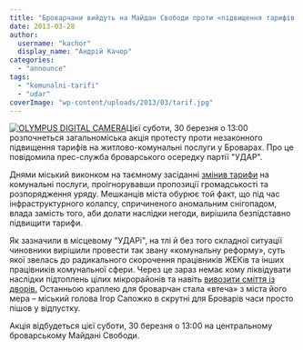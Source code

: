 ```yaml
---
title: "Броварчани вийдуть на Майдан Свободи проти «підвищення тарифів на бездіяльність влади»"
date: 2013-03-28
author: 
  username: "kachor"
  display_name: "Андрій Качор"
categories: 
  - "announce"
tags: 
  - "komunalni-tarifi"
  - "udar"
coverImage: "wp-content/uploads/2013/03/tarif.jpg"
---
```


[![OLYMPUS DIGITAL CAMERA](https://mpz.brovary.org/wp-content/uploads/2013/03/tarif.jpg)](https://mpz.brovary.org/wp-content/uploads/2013/03/tarif.jpg)Цієї суботи, 30 березня о 13:00 розпочнеться загальноміська акція протесту проти незаконного підвищення тарифів на житлово-комунальні послуги у Броварах. Про це повідомила прес-служба броварського осередку партії "УДАР".

Днями міський виконком на таємному засіданні [змінив тарифи](https://mpz.brovary.org/brovarska-vlada-tayemno-pidvishhila-tarifi-na-zhkg/) на комунальні послуги, проігнорувавши пропозиції громадськості та розпорядження уряду. Мешканців міста обурює той факт, що під час інфраструктурного колапсу, спричиненого аномальним снігопадом, влада замість того, аби долати наслідки негоди, вирішила безпідставно підвищити тарифи.

Як зазначили в місцевому "УДАРі", на тлі й без того складної ситуації чиновники вирішили провести так звану «комунальну реформу», суть якої звелась до радикального скорочення працівників ЖЕКів та інших працівників комунальної сфери. Через це зараз немає кому ліквідувати наслідки підтоплень цілих мікрорайонів та навіть [вивозити сміття із дворів.](https://mpz.brovary.org/kudi-vtik-supermer-sapozhko/) Останньою краплею для броварчан стала «втеча» з міста його мера – міський голова Ігор Сапожко в скрутні для Броварів часи просто пішов у відпустку.

Акція відбудеться цієї суботи, 30 березня о 13:00 на центральному броварському Майдані Свободи.
